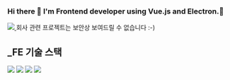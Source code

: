 ### Hi there 👋 I'm Frontend developer using Vue.js and Electron.🚀
<a href="https://normal-gom-jelly.tistory.com" target="_blank">
<img src="https://img.shields.io/badge/Blog-EF2D5E?style=for-the-badge&logo=love&logoColor=white">
</a>
회사 관련 프로젝트는 보안상 보여드릴 수 없습니다 :-)

<!--
**rlahfld54/rlahfld54** is a ✨ _special_ ✨ repository because its `README.md` (this file) appears on your GitHub profile.

Here are some ideas to get you started:

- 🔭 I’m currently working on ...
- 🌱 I’m currently learning ...
- 👯 I’m looking to collaborate on ...
- 🤔 I’m looking for help with ...
- 💬 Ask me about ...
- 📫 How to reach me: ...
- 😄 Pronouns: ...
- ⚡ Fun fact: ...
-->


## _FE 기술 스택
<img src="https://img.shields.io/badge/vue.js-4FC08D?style=for-the-badge&logo=vue.js&logoColor=white">  <img src="https://img.shields.io/badge/javascript-F7DF1E?style=for-the-badge&logo=javascript&logoColor=black">   <img src="https://img.shields.io/badge/github-181717?style=for-the-badge&logo=github&logoColor=white">  <img src="https://img.shields.io/badge/jquery-0769AD?style=for-the-badge&logo=jquery&logoColor=white">
